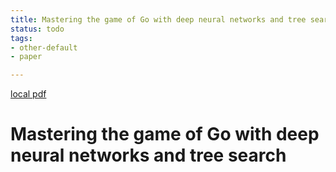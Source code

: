 ```yaml
---
title: Mastering the game of Go with deep neural networks and tree search
status: todo
tags:
- other-default
- paper

---
```


[local pdf](../../../pdfs/Mastering%20the%20game%20of%20Go%20with%20deep%20neural%20networks%20and%20tree%20search.pdf)

# Mastering the game of Go with deep neural networks and tree search
